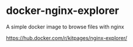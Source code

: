 # docker-nginx-explorer
A simple docker image to browse files with nginx

https://hub.docker.com/r/kitpages/nginx-explorer/

